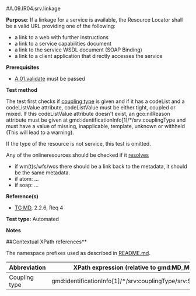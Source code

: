 #A.09.IR04.srv.linkage

**Purpose**: If a linkage for a service is available, the Resource Locator shall be a
valid URL providing one of the following:
* a link to a web with further instructions
* a link to a service capabilities document
* a link to the service WSDL document (SOAP Binding)
* a link to a client application that directly accesses the service

**Prerequisites**
* [A.01.validate](A.01.validate.md) must be passed

**Test method**

The test first checks if [coupling type](#coupling) is given
and if it has a codeList and a codeListValue attribute, codeListValue must be either tight, coupled or mixed. If this codeListValue
attribute doesn't exist, an gco:nilReason attribute must be given at gmd:identificationInfo[1]/\*/srv:couplingType and must have a value of missing, inapplicable, template, unknown or withheld (This will lead to a warning).

If the type of the resource is not service, this test is omitted.

Any of the onlineresources should be checked if it [resolves](./README.md#resolve)
* if wm(t)s/wfs/wcs there should be a link back to the metadata, it should be the same metadata.
* if atom: ... <!-- todo: -->
* if soap: ... <!-- todo: -->

**Reference(s)**	 

* [TG MD](./README.md#ref_TG_MD), 2.2.6, Req 4

**Test type:** Automated

**Notes**

##Contextual XPath references**

The namespace prefixes used as described in [README.md](./README.md#namespaces).

Abbreviation                                   |  XPath expression (relative to gmd:MD_Metadata)
-----------------------------------------------| -------------------------------------------------------------------------
<a name="coupling"></a> Coupling type   | gmd:identificationInfo[1]/*/srv:couplingType/srv:SV_CouplingType
